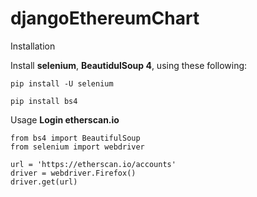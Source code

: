 # djangoEthereumChart

Installation

Install **selenium**, **BeautidulSoup 4**, using these following:
```
pip install -U selenium
```
```
pip install bs4
```
Usage
**Login etherscan.io**

```
from bs4 import BeautifulSoup
from selenium import webdriver

url = 'https://etherscan.io/accounts'
driver = webdriver.Firefox()
driver.get(url)
```
